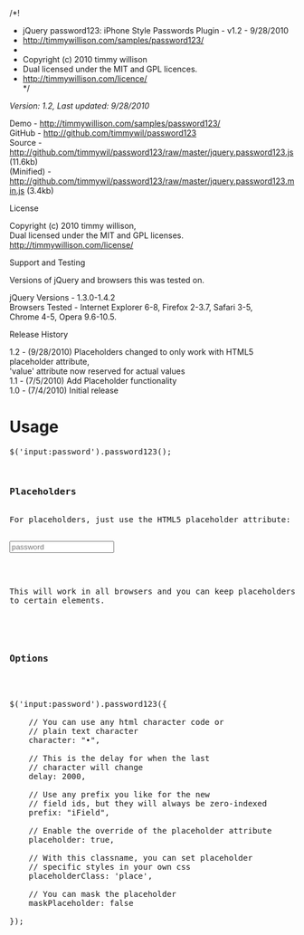 /*!
 * jQuery password123: iPhone Style Passwords Plugin - v1.2 - 9/28/2010<br/>
 * http://timmywillison.com/samples/password123/<br/>
 * 
 * Copyright (c) 2010 timmy willison<br/>
 * Dual licensed under the MIT and GPL licences.<br/>
 * http://timmywillison.com/licence/<br/>
 */

*Version: 1.2, Last updated: 9/28/2010*
 
Demo         - <a href="http://timmywillison.com/samples/password123/">http://timmywillison.com/samples/password123/</a><br/>
GitHub       - <a href="http://github.com/timmywil/password123">http://github.com/timmywil/password123</a><br/>
Source       - <a href="http://github.com/timmywil/password123/raw/master/jquery.password123.js">http://github.com/timmywil/password123/raw/master/jquery.password123.js (11.6kb)</a><br/>
(Minified)   - <a href="http://github.com/timmywil/password123/raw/master/jquery.password123.min.js">http://github.com/timmywil/password123/raw/master/jquery.password123.min.js (3.4kb)</a><br/>

License

Copyright (c) 2010 timmy willison,<br/>
Dual licensed under the MIT and GPL licenses.<br/>
http://timmywillison.com/license/<br/>

Support and Testing

Versions of jQuery and browsers this was tested on.

jQuery Versions - 1.3.0-1.4.2<br/>
Browsers Tested - Internet Explorer 6-8, Firefox 2-3.7, Safari 3-5,<br/>
Chrome 4-5, Opera 9.6-10.5.

Release History

1.2   - (9/28/2010) Placeholders changed to only work with HTML5 placeholder attribute,<br/>
          'value' attribute now reserved for actual values<br/>
1.1   - (7/5/2010) Add Placeholder functionality<br/>
1.0   - (7/4/2010) Initial release

<h1>Usage</h1>

<pre>
$('input:password').password123();
<pre>

<h3>Placeholders</h3>
For placeholders, just use the HTML5 placeholder attribute:

<pre>
<input type="password" placeholder="password">
</pre>

This will work in all browsers and you can keep placeholders specific to certain elements.

<br/>
<h3>Options</h3>

<pre>
$('input:password').password123({
                
    // You can use any html character code or
    // plain text character
    character: "&#8226;",
    
    // This is the delay for when the last
    // character will change
    delay: 2000,
    
    // Use any prefix you like for the new
    // field ids, but they will always be zero-indexed
    prefix: "iField",
    
    // Enable the override of the placeholder attribute
    placeholder: true,
    
    // With this classname, you can set placeholder
    // specific styles in your own css
    placeholderClass: 'place',
    
    // You can mask the placeholder
    maskPlaceholder: false
    
});
</pre>